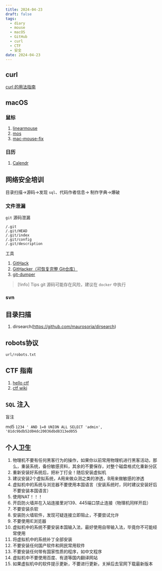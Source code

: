 ```yaml
---
title: 2024-04-23
draft: false
tags:
  - diary
  - mouse
  - macOS
  - GitHub
  - curl
  - CTF
  - 安全
date: 2024-04-23
---
```

## curl

[curl 的用法指南](https://www.ruanyifeng.com/blog/2019/09/curl-reference.html)

## macOS

### 鼠标

1. [linearmouse](https://github.com/linearmouse/linearmouse)
2. [mos](https://github.com/Caldis/Mos)
3. [mac-mouse-fix](https://github.com/noah-nuebling/mac-mouse-fix/)

### 日历

1. [Calendr](https://github.com/pakerwreah/Calendr)
## 网络安全培训

目录扫描->源码->发现 `sql`、代码作者信息-> 制作字典->爆破

### 文件泄漏

`git` 源码泄漏

```
/.git 
/.git/HEAD 
/.git/index 
/.git/config 
/.git/description
```

工具
1. [GitHack](https://github.com/lijiejie/GitHack)
2. [GitHacker（可恢复完整 Git仓库）](https://github.com/WangYihang/GitHacker)
3. [git-dumper](https://github.com/arthaud/git-dumper)

> [!info] Tips
> git 源码可能存在风险，建议在 `docker` 中执行
### svn

## 目录扫描

1. dirsearch(https://github.com/maurosoria/dirsearch)

## robots协议

`url/robots.txt`

## CTF 指南

1. [hello ctf](https://hello-ctf.com/)
2. [ctf wiki](https://ctf-wiki.org/)

## `SQL` 注入

盲注

md5
`1234 ' AND 1=0 UNION ALL SELECT 'admin', '81dc9bdb52d04dc20036dbd8313ed055`
## 个人卫生

1. 物理机不要有任何黑客行为的操作，如果你以前常用物理机进行黑客活动，那么，重装系统，备份敏感资料，其余的不要保存，对整个磁盘格式化重新分区 
2. 重新安装好系统后，把补丁打全！随后安装虚拟机 
3. 建议安装2个虚拟系统，A用来做众测之类的渗透，B用来做敏感的渗透 
4. 虚拟机中的系统与浏览器不要使用本国语言（安装系统时，同时建议安装好后不要安装本国语言） 
5. 使用NAT！！！ 
6. 开启防火墙并在入站连接里对139、445端口禁止连接（物理机同样开启） 
7. 不要安装杀软 
8. 安装防火墙软件，发现可疑连接立即阻止，不要尝试允许 
9. 不要使用IE浏览器 
10. 虚拟机中的系统不要安装本国输入法，最好使用自带输入法，毕竟你不可能经常使用 
11. 将虚拟机中的系统补丁全部安装 
12. 不要安装任何国产软件和网民常用软件 
13. 不要安装任何带有国家性质的程序，如中文程序 
14. 虚拟机中不要使用百度、有道等国内翻译网站
15. 如果虚拟机中的软件提示更新，不要进行更新，关掉后去官网下载最新版本